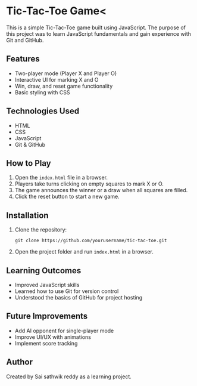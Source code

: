 <h1>
    Tic-Tac-Toe Game<
</h1>
 <p>This is a simple Tic-Tac-Toe game built using JavaScript. The purpose of this project was to learn JavaScript fundamentals and gain experience with Git and GitHub.</p>
<h2>Features</h2>
<ul>
    <li>Two-player mode (Player X and Player O)</li>
    <li>Interactive UI for marking X and O</li>
    <li>Win, draw, and reset game functionality</li>
    <li>Basic styling with CSS</li>
</ul>

<h2>Technologies Used</h2>
<ul>
    <li>HTML</li>
    <li>CSS</li>
    <li>JavaScript</li>
    <li>Git & GitHub</li>
</ul>

<h2>How to Play</h2>
<ol>
    <li>Open the <code>index.html</code> file in a browser.</li>
    <li>Players take turns clicking on empty squares to mark X or O.</li>
    <li>The game announces the winner or a draw when all squares are filled.</li>
    <li>Click the reset button to start a new game.</li>
</ol>

<h2>Installation</h2>
<ol>
    <li>Clone the repository:</li>
    <pre><code>git clone https://github.com/yourusername/tic-tac-toe.git</code></pre>
    <li>Open the project folder and run <code>index.html</code> in a browser.</li>
</ol>

<h2>Learning Outcomes</h2>
<ul>
    <li>Improved JavaScript skills</li>
    <li>Learned how to use Git for version control</li>
    <li>Understood the basics of GitHub for project hosting</li>
</ul>

<h2>Future Improvements</h2>
<ul>
    <li>Add AI opponent for single-player mode</li>
    <li>Improve UI/UX with animations</li>
    <li>Implement score tracking</li>
</ul>

<h2>Author</h2>
<p>Created by Sai sathwik reddy as a learning project.</p>
